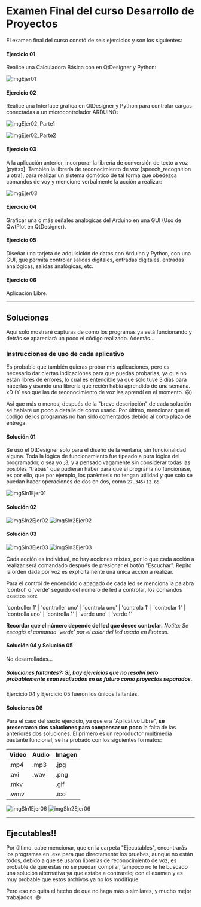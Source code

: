 # Examen Final del curso Desarrollo de Proyectos
El examen final del curso constó de seis ejercicios y son los siguientes:

#### Ejercicio 01
Realice una Calculadora Básica con en QtDesigner y Python:

![imgEjer01](Recursos/Ejer01.jpg)

#### Ejercicio 02
Realice una Interface grafica en QtDesigner y Python para controlar cargas conectadas a un microcontrolador ARDUINO:

![imgEjer02_Parte1](Recursos/Ejer02_1.png)


![imgEjer02_Parte2](Recursos/Ejer02_2.png)

#### Ejercicio 03
A la aplicación anterior, incorporar la librería de conversión de texto a voz [pyttsx]. También la librería de reconocimiento de voz [speech_recognition u otra], para realizar un sistema domótico de tal forma que obedezca comandos de voy y mencione verbalmente la acción a realizar:

![imgEjer03](Recursos/Ejer03.png)

#### Ejercicio 04
Graficar una o más señales analógicas del Arduino en una GUI (Uso de QwtPlot en QtDesigner).

#### Ejercicio 05
Diseñar una tarjeta de adquisición de datos con Arduino y Python, con una GUI, que permita controlar salidas digitales, entradas digitales, entradas analógicas, salidas analógicas, etc.

#### Ejercicio 06
Aplicación Libre.

---
## Soluciones
Aquí solo mostraré capturas de como los programas ya está funcionando y detrás se apareciará un poco el código realizado. Además...
### Instrucciones de uso de cada aplicativo
Es probable que también quieras probar mis aplicaciones, pero es necesario dar ciertas indicaciones para que puedas probarlas, ya que no están libres de errores, lo cual es entendible ya que solo tuve 3 días para hacerlas y usando una librería que recién había aprendido de una semana. xD (Y eso que las de reconocimiento de voz las aprendí en el momento. :laughing:)

Así que más o menos, después de la "breve descripción" de cada solución se hablaré un poco a detalle de como usarlo. Por último, mencionar que el código de los programas no han sido comentados debido al corto plazo de entrega.

#### Solución 01
Se usó el QtDesigner solo para el diseño de la ventana, sin funcionalidad alguna. Toda la lógica de funcionamiento fue tipeado a pura lógica del programador, o sea yo ;3, y a pensado vagamente sin considerar todas las posibles "trabas" que pudieran haber para que el programa no funcionase, es por ello, que por ejemplo, los paréntesis no tengan utilidad y que solo se puedan hacer operaciones de dos en dos, como `27.345+12.65`.

![imgSln1Ejer01](Recursos/Sln01_Ejer01.png)

#### Solución 02


![imgSln2Ejer02](Recursos/Sln02_Ejer02_1.png)
![imgSln2Ejer02](Recursos/Sln02_Ejer02_2.png)

#### Solución 03


![imgSln3Ejer03](Recursos/Sln03_Ejer03_1.png)
![imgSln3Ejer03](Recursos/Sln03_Ejer03_2.png)

Cada acción es individual, no hay acciones mixtas, por lo que cada acción a realizar será comandado después de presionar el botón "Escuchar". Repito la orden dada por voz es explícitamente una única acción a realizar.

Para el control de encendido o apagado de cada led se menciona la palabra 'control' o 'verde' seguido del número de led a controlar, los comandos exactos son:

'controller 1' | 'controller uno' | 'controla uno' | 'controla 1' | 'controlar 1' | 'controlla uno' | 'controlla 1' | 'verde uno' | 'verde 1'

**Recordar que el número depende del led que desee controlar.**
_Notita: Se escogió el comando 'verde' por el color del led usado en Proteus._

#### Solución 04 y Solución 05
No desarrolladas...
##### Soluciones faltantes?: Si, hay ejercicios que no resolví pero probablemente sean realizados en un futuro como proyectos separados.
Ejercicio 04 y Ejercicio 05 fueron los únicos faltantes.

#### Soluciones 06
Para el caso del sexto ejercicio, ya que era "Aplicativo Libre", **se presentaron dos soluciones para compensar un poco** la falta de las anteriores dos soluciones.
El primero es un reproductor multimedia bastante funcional, se ha probado con los siguientes formatos:

|**Video**|**Audio**|**Imagen**|
|---------|---------|----------|
|.mp4     |.mp3     |.jpg      |
|.avi     |.wav     |.png      |
|.mkv     |         |.gif      |
|.wmv     |         |.ico      |

![imgSln1Ejer06](Recursos/Sln01_Ejer06.png)
![imgSln2Ejer06](Recursos/Sln02_Ejer06.png)

---
## Ejecutables!!
Por último, cabe mencionar, que en la carpeta "Ejecutables", encontrarás los programas en .exe para que directamente los pruebes, aunque no están todos, debido a que se usaron librerías de reconocimiento de voz, es probable de que estas no se puedan compilar, tampoco no le he buscado una solución alternativa ya que estaba a contrareloj con el examen y es muy probable que estos archivos ya no los modifique.

Pero eso no quita el hecho de que no haga más o similares, y mucho mejor trabajados. :smile:
